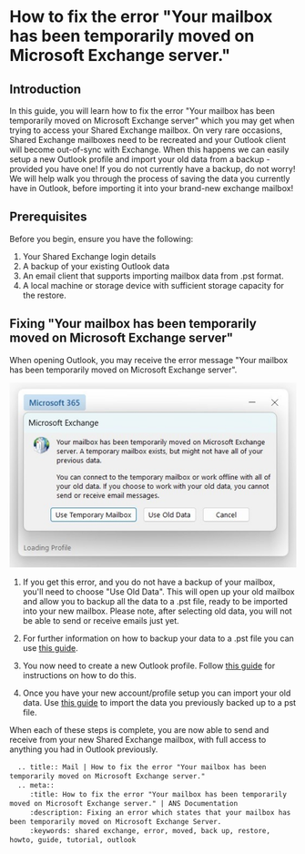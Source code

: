 # How to fix the error "Your mailbox has been temporarily moved on Microsoft Exchange server."

## Introduction

In this guide, you will learn how to fix the error "Your mailbox has been temporarily moved on Microsoft Exchange server" which you may get when trying to access your Shared Exchange mailbox.
On very rare occasions, Shared Exchange mailboxes need to be recreated and your Outlook client will become out-of-sync with Exchange. When this happens we can easily setup a new Outlook profile and import your old data from a backup - provided you have one!
If you do not currently have a backup, do not worry! We will help walk you through the process of saving the data you currently have in Outlook, before importing it into your brand-new exchange mailbox!

## Prerequisites

Before you begin, ensure you have the following:

1. Your Shared Exchange login details
2. A backup of your existing Outlook data
3. An email client that supports importing mailbox data from .pst format.
4. A local machine or storage device with sufficient storage capacity for the restore.


## Fixing "Your mailbox has been temporarily moved on Microsoft Exchange server"

When opening Outlook, you may receive the error message "Your mailbox has been temporarily moved on Microsoft Exchange server".

![Error: Your mailbox has been temporarily moved on Microsoft Exchange server](files/mailboxmovedonexchange/mailboxmovederror.jpg)

1. If you get this error, and you do not have a backup of your mailbox, you'll need to choose "Use Old Data". This will open up your old mailbox and allow you to backup all the data to a .pst file, ready to be imported into your new mailbox. Please note, after selecting old data, you will not be able to send or receive emails just yet.

2. For further information on how to backup your data to a .pst file you can use [this guide](https://docs.ukfast.co.uk/desktop/sharedexchange/backupwholemailbox.html).

3. You now need to create a new Outlook profile. Follow [this guide](https://docs.ukfast.co.uk/desktop/sharedexchange/createnewoutlookprofile.html) for instructions on how to do this.

4. Once you have your new account/profile setup you can import your old data. Use [this guide](https://docs.ukfast.co.uk/desktop/sharedexchange/importdatafrompst.html) to import the data you previously backed up to a pst file.

When each of these steps is complete, you are now able to send and receive from your new Shared Exchange mailbox, with full access to anything you had in Outlook previously.

```eval_rst
  .. title:: Mail | How to fix the error "Your mailbox has been temporarily moved on Microsoft Exchange server."
  .. meta::
     :title: How to fix the error "Your mailbox has been temporarily moved on Microsoft Exchange server." | ANS Documentation
     :description: Fixing an error which states that your mailbox has been temporarily moved on Microsoft Exchange Server.
     :keywords: shared exchange, error, moved, back up, restore, howto, guide, tutorial, outlook
```
